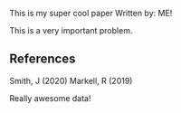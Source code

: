 This is my super cool paper
Written by: ME!

This is a very important problem.

## References

Smith, J (2020)
Markell, R (2019)

Really awesome data!

